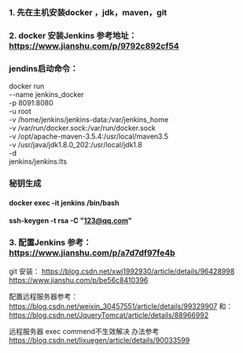 ### 1. 先在主机安装docker ，jdk，maven，git
### 2. docker 安装Jenkins 参考地址： https://www.jianshu.com/p/9792c892cf54
###  jendins启动命令：
docker run \
  --name jenkins_docker \
  -p 8091:8080 \
  -u root \
  -v /home/jenkins/jenkins-data:/var/jenkins_home \
  -v /var/run/docker.sock:/var/run/docker.sock \
  -v /opt/apache-maven-3.5.4:/usr/local/maven3.5 \
  -v /usr/java/jdk1.8.0_202:/usr/local/jdk1.8 \
  -d \
  jenkins/jenkins:lts 
  
###  秘钥生成
####  docker exec -it jenkins /bin/bash
####  ssh-keygen -t rsa -C "123@qq.com"
  
###  3. 配置Jenkins 参考： https://www.jianshu.com/p/a7d7df97fe4b


git 安装：  https://blog.csdn.net/xwj1992930/article/details/96428998
            https://www.jianshu.com/p/be56c8410396

配置远程服务器参考： https://blog.csdn.net/weixin_30457551/article/details/99329907
和： https://blog.csdn.net/JqueryTomcat/article/details/88966992


远程服务器 exec commend不生效解决 办法参考
https://blog.csdn.net/lixuegen/article/details/90033599
